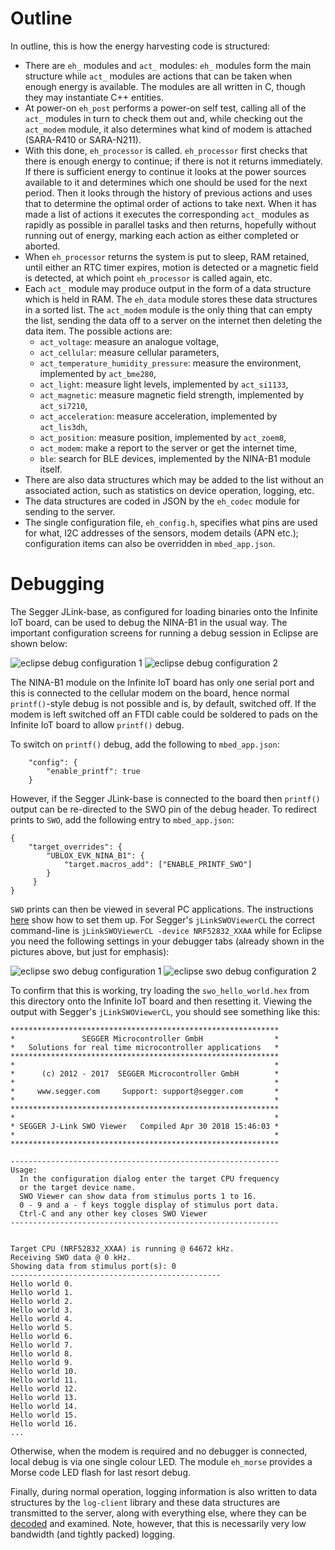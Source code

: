 # Outline
In outline, this is how the energy harvesting code is structured:

- There are `eh_` modules and `act_` modules: `eh_` modules form the main structure while `act_` modules are actions that can be taken when enough energy is available.  The modules are all written in C, though they may instantiate C++ entities.
- At power-on `eh_post` performs a power-on self test, calling all of the `act_` modules in turn to check them out and, while checking out the `act_modem` module, it also determines what kind of modem is attached (SARA-R410 or SARA-N211).
- With this done, `eh_processor` is called.  `eh_processor` first checks that there is enough energy to continue; if there is not it returns immediately.  If there is sufficient energy to continue it looks at the power sources available to it and determines which one should be used for the next period.  Then it looks through the history of previous actions and uses that to determine the optimal order of actions to take next.  When it has made a list of actions it executes the corresponding `act_` modules as rapidly as possible in parallel tasks and then returns, hopefully without running out of energy, marking each action as either completed or aborted.
- When `eh_processor` returns the system is put to sleep, RAM retained, until either an RTC timer expires, motion is detected or a magnetic field is detected, at which point `eh_processor` is called again, etc.
- Each `act_` module may produce output in the form of a data structure which is held in RAM. The `eh_data` module stores these data structures in a sorted list. The `act_modem` module is the only thing that can empty the list, sending the data off to a server on the internet then deleting the data item. The possible actions are:
    - `act_voltage`: measure an analogue voltage,
    - `act_cellular`: measure cellular parameters,
    - `act_temperature_humidity_pressure`: measure the environment, implemented by `act_bme280`,
    - `act_light`: measure light levels, implemented by `act_si1133`,
    - `act_magnetic`: measure magnetic field strength, implemented by `act_si7210`,
    - `act_acceleration`: measure acceleration, implemented by `act_lis3dh`,
    - `act_position`: measure position, implemented by `act_zoem8`,
    - `act_modem`: make a report to the server or get the internet time,
    - `ble`: search for BLE devices, implemented by the NINA-B1 module itself.
- There are also data structures which may be added to the list without an associated action, such as statistics on device operation, logging, etc.
- The data structures are coded in JSON by the `eh_codec` module for sending to the server.
- The single configuration file, `eh_config.h`, specifies what pins are used for what, I2C addresses of the sensors, modem details (APN etc.);  configuration items can also be overridden in `mbed_app.json`.

# Debugging
The Segger JLink-base, as configured for loading binaries onto the Infinite IoT board, can be used to debug the NINA-B1 in the usual way.  The important configuration screens for running a debug session in Eclipse are shown below:

![eclipse debug configuration 1](eclipse_debug_debugger_tab.jpg "Eclipse debug debugger tab")
![eclipse debug configuration 2](eclipse_debug_startup_tab.jpg "Eclipse debug startup tab")

The NINA-B1 module on the Infinite IoT board has only one serial port and this is connected to the cellular modem on the board, hence normal `printf()`-style debug is not possible and is, by default, switched off.  If the modem is left switched off an FTDI cable could be soldered to pads on the Infinite IoT board to allow `printf()` debug.

To switch on `printf()` debug, add the following to `mbed_app.json`:

```
    "config": {
        "enable_printf": true
    }
```

However, if the Segger JLink-base is connected to the board then `printf()` output can be re-directed to the SWO pin of the debug header.  To redirect prints to `SWO`, add the following entry to `mbed_app.json`:

```
{
    "target_overrides": {
        "UBLOX_EVK_NINA_B1": {
            "target.macros_add": ["ENABLE_PRINTF_SWO"]
        }
     }
}
```

`SWO` prints can then be viewed in several PC applications.  The instructions [here](https://mcuoneclipse.com/2016/10/17/tutorial-using-single-wire-output-swo-with-arm-cortex-m-and-eclipse/) show how to set them up.  For Segger's `jLinkSWOViewerCL` the correct command-line is `jLinkSWOViewerCL -device NRF52832_XXAA` while for Eclipse you need the following settings in your debugger tabs (already shown in the pictures above, but just for emphasis):

![eclipse swo debug configuration 1](swo_debug_eclipse_debug_debugger_tab.jpg "Eclipse swo debug debugger tab")
![eclipse swo debug configuration 2](swo_debug_eclipse_debug_startup_tab.jpg "Eclipse swo debug startup tab")

To confirm that this is working, try loading the `swo_hello_world.hex` from this directory onto the Infinite IoT board and then resetting it.  Viewing the output with Segger's `jLinkSWOViewerCL`, you should see something like this:

```
************************************************************
*               SEGGER Microcontroller GmbH                *
*   Solutions for real time microcontroller applications   *
************************************************************
*                                                          *
*      (c) 2012 - 2017  SEGGER Microcontroller GmbH        *
*                                                          *
*     www.segger.com     Support: support@segger.com       *
*                                                          *
************************************************************
*                                                          *
* SEGGER J-Link SWO Viewer   Compiled Apr 30 2018 15:46:03 *
*                                                          *
************************************************************

------------------------------------------------------------
Usage:
  In the configuration dialog enter the target CPU frequency
  or the target device name.
  SWO Viewer can show data from stimulus ports 1 to 16.
  0 - 9 and a - f keys toggle display of stimulus port data.
  Ctrl-C and any other key closes SWO Viewer
------------------------------------------------------------


Target CPU (NRF52832_XXAA) is running @ 64672 kHz.
Receiving SWO data @ 0 kHz.
Showing data from stimulus port(s): 0
-----------------------------------------------
Hello world 0.
Hello world 1.
Hello world 2.
Hello world 3.
Hello world 4.
Hello world 5.
Hello world 6.
Hello world 7.
Hello world 8.
Hello world 9.
Hello world 10.
Hello world 11.
Hello world 12.
Hello world 13.
Hello world 14.
Hello world 15.
Hello world 16.
...
```

Otherwise, when the modem is required and no debugger is connected, local debug is via one single colour LED.  The module `eh_morse` provides a Morse code LED flash for last resort debug.

Finally, during normal operation, logging information is also written to data structures by the `log-client` library and these data structures are transmitted to the server, along with everything else, where they can be [decoded](https://github.com/u-blox/log-converter) and examined. Note, however, that this is necessarily very low bandwidth (and tightly packed) logging.
